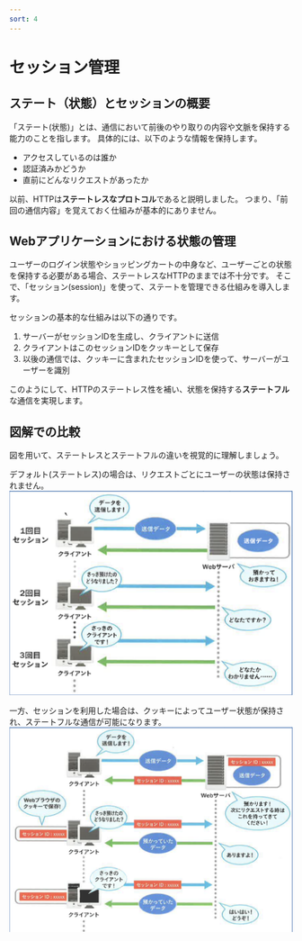 ```yaml
---
sort: 4
---
```


# セッション管理

## ステート（状態）とセッションの概要

「ステート(状態)」とは、通信において前後のやり取りの内容や文脈を保持する能力のことを指します。
具体的には、以下のような情報を保持します。

- アクセスしているのは誰か
- 認証済みかどうか
- 直前にどんなリクエストがあったか

以前、HTTPは**ステートレスなプロトコル**であると説明しました。
つまり、「前回の通信内容」を覚えておく仕組みが基本的にありません。

## Webアプリケーションにおける状態の管理

ユーザーのログイン状態やショッピングカートの中身など、ユーザーごとの状態を保持する必要がある場合、ステートレスなHTTPのままでは不十分です。
そこで、「セッション(session)」を使って、ステートを管理できる仕組みを導入します。

セッションの基本的な仕組みは以下の通りです。

1. サーバーがセッションIDを生成し、クライアントに送信
2. クライアントはこのセッションIDをクッキーとして保存
3. 以後の通信では、クッキーに含まれたセッションIDを使って、サーバーがユーザーを識別

このようにして、HTTPのステートレス性を補い、状態を保持する**ステートフル**な通信を実現します。

## 図解での比較

図を用いて、ステートレスとステートフルの違いを視覚的に理解しましょう。

デフォルト(ステートレス)の場合は、リクエストごとにユーザーの状態は保持されません。
![](./images/stateless.png)

一方、セッションを利用した場合は、クッキーによってユーザー状態が保持され、ステートフルな通信が可能になります。
![](./images/statefull.png)
